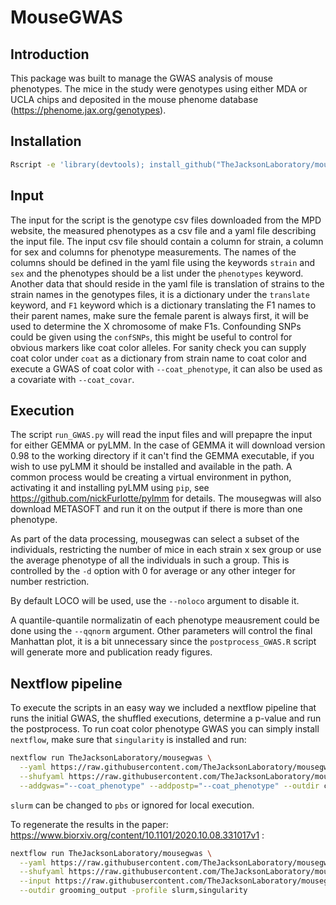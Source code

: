 MouseGWAS
=========

Introduction
------------

This package was built to manage the GWAS analysis of mouse phenotypes. The mice in the study were genotypes using either MDA or UCLA chips and deposited in the mouse phenome database (https://phenome.jax.org/genotypes). 

Installation
------------
```bash
Rscript -e 'library(devtools); install_github("TheJacksonLaboratory/mousegwas")'
```

Input
-----

The input for the script is the genotype csv files downloaded from the MPD website, the measured phenotypes as a csv file and a yaml file describing the input file.
The input csv file should contain a column for strain, a column for sex and columns for phenotype measurements. The names of the columns should be defined in the yaml file using the keywords `strain` and `sex` and the phenotypes should be a list under the `phenotypes` keyword.
Another data that should reside in the yaml file is translation of strains to the strain names in the genotypes files, it is a dictionary under the `translate` keyword, and `F1` keyword which is a dictionary translating the F1 names to their parent names, make sure the female parent is always first, it will be used to determine the X chromosome of make F1s. Confounding SNPs could be given using the `confSNPs`, this might be useful to control for obvious markers like coat color alleles. For sanity check you can supply coat color under `coat` as a dictionary from strain name to coat color and execute a GWAS of coat color with `--coat_phenotype`, it can also be used as a covariate with `--coat_covar`.

Execution
---------

The script `run_GWAS.py` will read the input files and will prepapre the input for either GEMMA or pyLMM. In the case of GEMMA it will download version 0.98 to the working directory if it can't find the GEMMA executable, if you wish to use pyLMM it should be installed and available in the path. A common process would be creating a virtual environment in python, activating it and installing pyLMM using `pip`, see https://github.com/nickFurlotte/pylmm for details.
The mousegwas will also download METASOFT and run it on the output if there is more than one phenotype.

As part of the data processing, mousegwas can select a subset of the individuals, restricting the number of mice in each strain x sex group or use the average phenotype of all the individuals in such a group. This is controlled by the `-d` option with 0 for average or any other integer for number restriction.

By default LOCO will be used, use the `--noloco` argument to disable it.

A quantile-quantile normalizatin of each phenotype meausrement could be done using the `--qqnorm` argument. 
Other parameters will control the final Manhattan plot, it is a bit unnecessary since the `postprocess_GWAS.R` script will generate more and publication ready figures. 

Nextflow pipeline
-----------------
To execute the scripts in an easy way we included a nextflow pipeline that runs the initial GWAS, the shuffled executions, 
determine a p-value and run the postprocess.
To run coat color phenotype GWAS you can simply install `nextflow`, make sure that `singularity` is installed and run:
```bash
nextflow run TheJacksonLaboratory/mousegwas \
  --yaml https://raw.githubusercontent.com/TheJacksonLaboratory/mousegwas/master/example/coat_color_MDA.yaml \
  --shufyaml https://raw.githubusercontent.com/TheJacksonLaboratory/mousegwas/master/example/coat_color_MDA.yaml \
  --addgwas="--coat_phenotype" --addpostp="--coat_phenotype" --outdir coatout -profile singularity,slurm
```
`slurm` can be changed to `pbs` or ignored for local execution.

To regenerate the results in the paper: https://www.biorxiv.org/content/10.1101/2020.10.08.331017v1 :
```bash
nextflow run TheJacksonLaboratory/mousegwas \
  --yaml https://raw.githubusercontent.com/TheJacksonLaboratory/mousegwas/master/example/grooming_nowild.yaml \
  --shufyaml https://raw.githubusercontent.com/TheJacksonLaboratory/mousegwas/master/example/grooming_shuffle.yaml \
  --input https://raw.githubusercontent.com/TheJacksonLaboratory/mousegwas/master/example/grooming_paper_strain_survey_2019_11_21.csv \ \
  --outdir grooming_output -profile slurm,singularity
```

